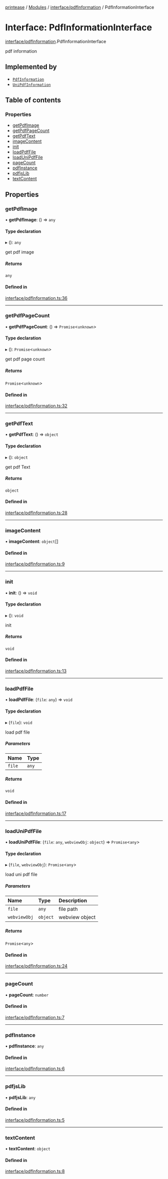 [printease](../README.md) / [Modules](../modules.md) / [interface/pdfInformation](../modules/interface_pdfInformation.md) / PdfInformationInterface

# Interface: PdfInformationInterface

[interface/pdfInformation](../modules/interface_pdfInformation.md).PdfInformationInterface

pdf information

## Implemented by

- [`PdfInformation`](../classes/components_pdfInformation.PdfInformation.md)
- [`UniPdfInformation`](../classes/components_uniPdfInformation.UniPdfInformation.md)

## Table of contents

### Properties

- [getPdfImage](interface_pdfInformation.PdfInformationInterface.md#getpdfimage)
- [getPdfPageCount](interface_pdfInformation.PdfInformationInterface.md#getpdfpagecount)
- [getPdfText](interface_pdfInformation.PdfInformationInterface.md#getpdftext)
- [imageContent](interface_pdfInformation.PdfInformationInterface.md#imagecontent)
- [init](interface_pdfInformation.PdfInformationInterface.md#init)
- [loadPdfFile](interface_pdfInformation.PdfInformationInterface.md#loadpdffile)
- [loadUniPdfFile](interface_pdfInformation.PdfInformationInterface.md#loadunipdffile)
- [pageCount](interface_pdfInformation.PdfInformationInterface.md#pagecount)
- [pdfInstance](interface_pdfInformation.PdfInformationInterface.md#pdfinstance)
- [pdfjsLib](interface_pdfInformation.PdfInformationInterface.md#pdfjslib)
- [textContent](interface_pdfInformation.PdfInformationInterface.md#textcontent)

## Properties

### getPdfImage

• **getPdfImage**: () => `any`

#### Type declaration

▸ (): `any`

get pdf image

##### Returns

`any`

#### Defined in

[interface/pdfInformation.ts:36](https://github.com/Liu-Jinshuai/printease/blob/a0e1aa3/src/interface/pdfInformation.ts#L36)

___

### getPdfPageCount

• **getPdfPageCount**: () => `Promise`<`unknown`\>

#### Type declaration

▸ (): `Promise`<`unknown`\>

get pdf page count

##### Returns

`Promise`<`unknown`\>

#### Defined in

[interface/pdfInformation.ts:32](https://github.com/Liu-Jinshuai/printease/blob/a0e1aa3/src/interface/pdfInformation.ts#L32)

___

### getPdfText

• **getPdfText**: () => `object`

#### Type declaration

▸ (): `object`

get pdf Text

##### Returns

`object`

#### Defined in

[interface/pdfInformation.ts:28](https://github.com/Liu-Jinshuai/printease/blob/a0e1aa3/src/interface/pdfInformation.ts#L28)

___

### imageContent

• **imageContent**: `object`[]

#### Defined in

[interface/pdfInformation.ts:9](https://github.com/Liu-Jinshuai/printease/blob/a0e1aa3/src/interface/pdfInformation.ts#L9)

___

### init

• **init**: () => `void`

#### Type declaration

▸ (): `void`

init

##### Returns

`void`

#### Defined in

[interface/pdfInformation.ts:13](https://github.com/Liu-Jinshuai/printease/blob/a0e1aa3/src/interface/pdfInformation.ts#L13)

___

### loadPdfFile

• **loadPdfFile**: (`file`: `any`) => `void`

#### Type declaration

▸ (`file`): `void`

load pdf file

##### Parameters

| Name | Type |
| :------ | :------ |
| `file` | `any` |

##### Returns

`void`

#### Defined in

[interface/pdfInformation.ts:17](https://github.com/Liu-Jinshuai/printease/blob/a0e1aa3/src/interface/pdfInformation.ts#L17)

___

### loadUniPdfFile

• **loadUniPdfFile**: (`file`: `any`, `webviewObj`: `object`) => `Promise`<`any`\>

#### Type declaration

▸ (`file`, `webviewObj`): `Promise`<`any`\>

load uni pdf file

##### Parameters

| Name | Type | Description |
| :------ | :------ | :------ |
| `file` | `any` | file path |
| `webviewObj` | `object` | webview object |

##### Returns

`Promise`<`any`\>

#### Defined in

[interface/pdfInformation.ts:24](https://github.com/Liu-Jinshuai/printease/blob/a0e1aa3/src/interface/pdfInformation.ts#L24)

___

### pageCount

• **pageCount**: `number`

#### Defined in

[interface/pdfInformation.ts:7](https://github.com/Liu-Jinshuai/printease/blob/a0e1aa3/src/interface/pdfInformation.ts#L7)

___

### pdfInstance

• **pdfInstance**: `any`

#### Defined in

[interface/pdfInformation.ts:6](https://github.com/Liu-Jinshuai/printease/blob/a0e1aa3/src/interface/pdfInformation.ts#L6)

___

### pdfjsLib

• **pdfjsLib**: `any`

#### Defined in

[interface/pdfInformation.ts:5](https://github.com/Liu-Jinshuai/printease/blob/a0e1aa3/src/interface/pdfInformation.ts#L5)

___

### textContent

• **textContent**: `object`

#### Defined in

[interface/pdfInformation.ts:8](https://github.com/Liu-Jinshuai/printease/blob/a0e1aa3/src/interface/pdfInformation.ts#L8)
